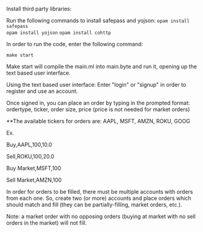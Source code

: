 Install third party libraries:


Run the following commands to install safepass and yojson:
```opam install safepass```  
```opam install yojson```
```opam install cohttp```


In order to run the code, enter the following command:

```make start```

Make start will compile the main.ml into main.byte and run it, opening up
the text based user interface.

Using the text based user interface:
Enter "login" or "signup" in order to register and use an account.

Once signed in, you can place an order by typing in the prompted format:
ordertype, ticker, order size, price (price is not needed for market orders)

**The available tickers for orders are: AAPL, MSFT, AMZN, ROKU, GOOG

Ex.  

Buy,AAPL,100,10.0  

Sell,ROKU,100,20.0

Buy Market,MSFT,100

Sell Market,AMZN,100

In order for orders to be filled, there must be multiple accounts with orders
from each one. So, create two (or more) accounts and place orders which should
match and fill (they can be partially-filling, market orders, etc.). 

Note: a market order with no opposing orders (buying at market with no sell 
orders in the market) will not fill.


